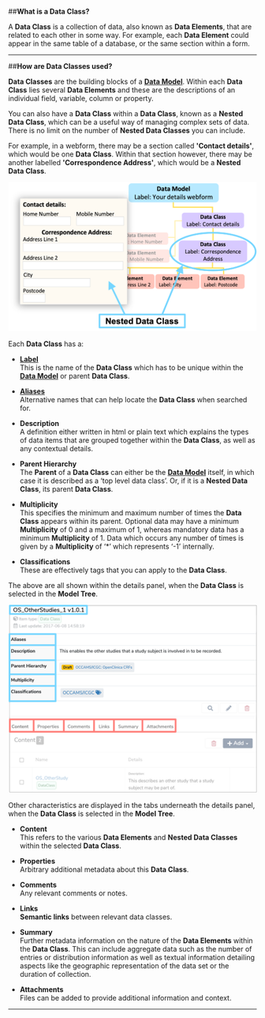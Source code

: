 ##**What is a Data Class?**

A **Data Class** is a collection of data, also known as **Data Elements**, that are related to each other in some way. For example, each **Data Element** could appear in the same table of a database, or the same section within a form.

---
##**How are Data Classes used?**

**Data Classes** are the building blocks of a **[Data Model](../data-model/data-model.md)**. Within each **Data Class** lies several **Data Elements** and these are the descriptions of an individual field, variable, column or property. 

You can also have a **Data Class** within a **Data Class**, known as a **Nested Data Class**, which can be a useful way of managing complex sets of data. There is no limit on the number of **Nested Data Classes** you can include. 

For example, in a webform, there may be a section called **'Contact details'**, which would be one **Data Class**. Within that section however, there may be another labelled **'Correspondence Address'**, which would be a **Nested Data Class**.  

![A Nested Data Class example illustrated in a webform and a Data Model](nested-data-class.png)


Each **Data Class** has a:

* **[Label](../label/label.md)**  
	This is the name of the **Data Class** which has to be unique within the **[Data Model](../data-model/data-model.md)** or parent **Data Class**.

* **[Aliases](../aliases/aliases.md)**  
	Alternative names that can help locate the **Data Class** when searched for.

* **Description**  
	A definition either written in html or plain text which explains the types of data items that are grouped together within the **Data Class**, as well as any contextual details.
	
* **Parent Hierarchy**  
	The **Parent** of a **Data Class** can either be the **[Data Model](../data-model/data-model.md)** itself, in which case it is described as a ‘top level data class’. Or, if it is a **Nested Data Class**, its parent **Data Class**.
	
* **Multiplicity**  
	This specifies the minimum and maximum number of times the **Data Class** appears within its parent. Optional data may have a minimum **Multiplicity** of 0 and a maximum of 1, whereas mandatory data has a minimum **Multiplicity** of 1. Data which occurs any number of times is given by a **Multiplicity** of ‘*’ which represents ‘-1’ internally.

* **Classifications**  
	These are effectively tags that you can apply to the **Data Class**. 

The above are all shown within the details panel, when the **Data Class** is selected in the **Model Tree**.


![Data Class details panel](data-class-details.png)


Other characteristics are displayed in the tabs underneath the details panel, when the **Data Class** is selected in the **Model Tree**.

* **Content**  
	This refers to the various **Data Elements** and **Nested Data Classes** within the selected **Data Class**.
	
* **Properties**  
	Arbitrary additional metadata about this **Data Class**.

* **Comments**  
	Any relevant comments or notes. 

* **Links**  
	**Semantic links** between relevant data classes.

* **Summary**  
	Further metadata information on the nature of the **Data Elements** within the **Data Class**. This can include aggregate data such as the number of entries or distribution information as well as textual information detailing aspects like the geographic representation of the data set or the duration of collection. 

* **Attachments**  
	Files can be added to provide additional information and context. 

---



